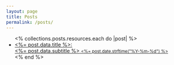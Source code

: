 ```yaml
---
layout: page
title: Posts
permalink: /posts/
---
```


<ul class="posts-ul">
  <% collections.posts.resources.each do |post| %>
    <li>
      <a href="<%= post.relative_url %>">
        <posts-li-title><%= post.data.title %></posts-li-title>:
        <div>
          <posts-li-subtitle><%= post.data.subtitle %></posts-li-subtitle>
          <posts-li-date><small><%= post.date.strftime("%Y-%m-%d") %></small></posts-li-date>
        </div>
      </a>
    </li>
  <% end %>
</ul>
